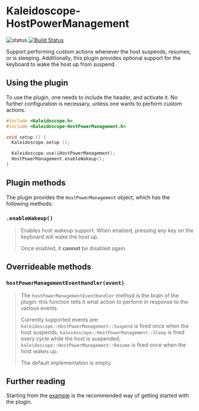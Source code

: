 # Kaleidoscope-HostPowerManagement

![status][st:experimental] [![Build Status][travis:image]][travis:status]

 [travis:image]: https://travis-ci.org/keyboardio/Kaleidoscope-HostPowerManagement.svg?branch=master
 [travis:status]: https://travis-ci.org/keyboardio/Kaleidoscope-HostPowerManagement

 [st:stable]: https://img.shields.io/badge/stable-✔-black.svg?style=flat&colorA=44cc11&colorB=494e52
 [st:broken]: https://img.shields.io/badge/broken-X-black.svg?style=flat&colorA=e05d44&colorB=494e52
 [st:experimental]: https://img.shields.io/badge/experimental----black.svg?style=flat&colorA=dfb317&colorB=494e52

Support performing custom actions whenever the host suspends, resumes, or is
sleeping. Additionally, this plugin provides optional support for the keyboard
to wake the host up from suspend.

## Using the plugin

To use the plugin, one needs to include the header, and activate it. No further
configuration is necessary, unless one wants to perform custom actions.

```c++
#include <Kaleidoscope.h>
#include <Kaleidoscope-HostPowerManagement.h>

void setup () {
  Kaleidoscope.setup ();

  Kaleidoscope.use(&HostPowerManagement);
  HostPowerManagement.enableWakeup();
}
```

## Plugin methods

The plugin provides the `HostPowerManagement` object, which has the following methods:

### `.enableWakeup()`

> Enables host wakeup support. When enabled, pressing any key on the keyboard
> will wake the host up.
>
> Once enabled, it **cannot** be disabled again.

## Overrideable methods

### `hostPowerManagementEventHandler(event)`

> The `hostPowerManagementEventHandler` method is the brain of the plugin: this function
> tells it what action to perform in response to the various events.
>
> Currently supported events are: `kaleidoscope::HostPowerManagement::Suspend` is fired
> once when the host suspends; `kaleidoscope::HostPowerManagement::Sleep` is fired every
> cycle while the host is suspended; `kaleidoscope::HostPowerManagement::Resume` is
> fired once when the host wakes up.
>
> The default implementation is empty.

## Further reading

Starting from the [example][plugin:example] is the recommended way of getting
started with the plugin.

 [plugin:example]: https://github.com/keyboardio/Kaleidoscope-HostPowerManagement/blob/master/examples/HostPowerManagement/HostPowerManagement.ino
